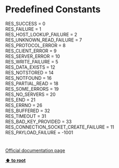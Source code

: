 # Predefined Constants




<div class="phpcode"><span class="html">
RES_SUCCESS = 0<br>RES_FAILURE = 1<br>RES_HOST_LOOKUP_FAILURE = 2<br>RES_UNKNOWN_READ_FAILURE = 7<br>RES_PROTOCOL_ERROR = 8<br>RES_CLIENT_ERROR = 9<br>RES_SERVER_ERROR = 10<br>RES_WRITE_FAILURE = 5<br>RES_DATA_EXISTS = 12<br>RES_NOTSTORED = 14<br>RES_NOTFOUND = 16<br>RES_PARTIAL_READ = 18<br>RES_SOME_ERRORS = 19<br>RES_NO_SERVERS = 20<br>RES_END = 21<br>RES_ERRNO = 26<br>RES_BUFFERED = 32<br>RES_TIMEOUT = 31<br>RES_BAD_KEY_PROVIDED = 33<br>RES_CONNECTION_SOCKET_CREATE_FAILURE = 11<br>RES_PAYLOAD_FAILURE = -1001</span>
</div>
  

#

[Official documentation page](https://www.php.net/manual/en/memcached.constants.php)

**[⬆ to root](/)**